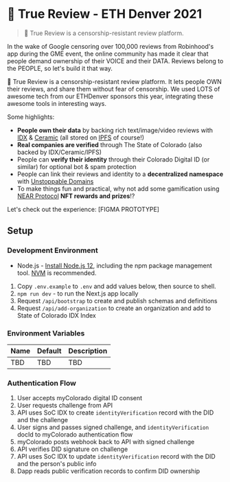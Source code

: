 # 🐶 True Review - ETH Denver 2021

> 🐶 True Review is a censorship-resistant review platform.

In the wake of Google censoring over 100,000 reviews from Robinhood's app during the GME event, the online community has made it clear that people demand ownership of their VOICE and their DATA. Reviews belong to the PEOPLE, so let's build it that way.

🐶 True Review is a censorship-resistant review platform. It lets people OWN their reviews, and share them without fear of censorship. We used LOTS of awesome tech from our ETHDenver sponsors this year, integrating these awesome tools in interesting ways.

Some highlights:

- **People own their data** by backing rich text/image/video reviews with [IDX](https://idx.xyz/) & [Ceramic](https://ceramic.network/) (all stored on [IPFS](https://ipfs.io/) of course!)
- **Real companies are verified** through The State of Colorado (also backed by IDX/Ceramic/IPFS)
- People can **verify their identity** through their Colorado Digital ID (or similar) for optional bot & spam protection
- People can link their reviews and identity to a **decentralized namespace** with [Unstoppable Domains](https://unstoppabledomains.com/)
- To make things fun and practical, why not add some gamification using [NEAR Protocol](https://near.org/) **NFT rewards and prizes**!?

Let's check out the experience: [FIGMA PROTOTYPE]

## Setup

### Development Environment

- Node.js - [Install Node.js 12](https://nodejs.org/en/), including the npm package management tool. [NVM](https://github.com/nvm-sh/nvm) is recommended.

1. Copy `.env.example` to `.env` and add values below, then source to shell.
2. `npm run dev` - to run the Next.js app locally
3. Request `/api/bootstrap` to create and publish schemas and definitions
4. Request `/api/add-organization` to create an organization and add to State of Colorado IDX Index

### Environment Variables

| Name | Default | Description |
| ---- | ------- | ----------- |
| TBD  | TBD     | TBD         |

### Authentication Flow

1. User accepts myColorado digital ID consent
2. User requests challenge from API
3. API uses SoC IDX to create `identityVerification` record with the DID and the challenge
4. User signs and passes signed challenge, and `identityVerification` docId to myColorado authentication flow
5. myColorado posts webhook back to API with signed challenge
6. API verifies DID signature on challenge
7. API uses SoC IDX to update `identityVerification` record with the DID and the person's public info
8. Dapp reads public verification records to confirm DID ownership
